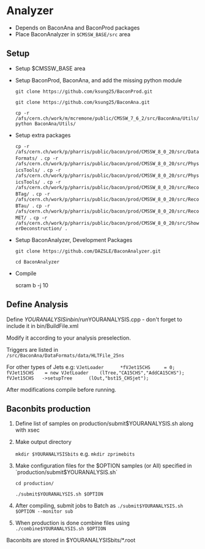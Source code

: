# Analyzer

 * Depends on BaconAna and BaconProd packages
 * Place BaconAnalyzer in `$CMSSW_BASE/src` area

Setup
-------------
 * Setup $CMSSW_BASE area
 * Setup BaconProd, BaconAna, and add the missing python module
	
    `git clone https://github.com/ksung25/BaconProd.git`

    `git clone https://github.com/ksung25/BaconAna.git`

    `cp -r /afs/cern.ch/work/m/mcremone/public/CMSSW_7_6_2/src/BaconAna/Utils/python BaconAna/Utils/`

 * Setup extra packages

    `cp -r /afs/cern.ch/work/p/pharris/public/bacon/prod/CMSSW_8_0_20/src/DataFormats/ .`
    `cp -r /afs/cern.ch/work/p/pharris/public/bacon/prod/CMSSW_8_0_20/src/PhysicsTools/ .`
    `cp -r /afs/cern.ch/work/p/pharris/public/bacon/prod/CMSSW_8_0_20/src/PhysicsTools/ .`
    `cp -r /afs/cern.ch/work/p/pharris/public/bacon/prod/CMSSW_8_0_20/src/RecoBTag/ .`
    `cp -r /afs/cern.ch/work/p/pharris/public/bacon/prod/CMSSW_8_0_20/src/RecoBTau/ .`
    `cp -r /afs/cern.ch/work/p/pharris/public/bacon/prod/CMSSW_8_0_20/src/RecoMET/ .`
    `cp -r /afs/cern.ch/work/p/pharris/public/bacon/prod/CMSSW_8_0_20/src/ShowerDeconstruction/ .`

 * Setup BaconAnalyzer, Development Packages

    `git clone https://github.com/DAZSLE/BaconAnalyzer.git`

    `cd BaconAnalyzer`

 * Compile

   scram b -j 10

Define Analysis
----------
Define $YOURANALYSIS in bin/run$YOURANALYSIS.cpp - don't forget to include it in bin/BuildFile.xml

Modify it according to your analysis preselection.

Triggers are listed in 	    
	 `/src/BaconAna/DataFormats/data/HLTFile_25ns`	

For other types of Jets  e.g:
    `VJetLoader      *fVJet15CHS     = 0;`
    `fVJet15CHS    = new VJetLoader    (lTree,"CA15CHS","AddCA15CHS");`
    `fVJet15CHS   ->setupTree      (lOut,"bst15_CHSjet");`

After modifications compile before running.

Baconbits production
-----------
1) Define list of samples on production/submit$YOURANALYSIS.sh along with xsec

2) Make output directory

   `mkdir $YOURANALYSISbits` e.g. `mkdir zprimebits`

3) Make configuration files for the $OPTION samples (or All) specified in `production/submit$YOURANALYSIS.sh`

   `cd production/`
   
   `./submit$YOURANALYSIS.sh $OPTION`

4) After compiling, submit jobs to Batch as 
   `./submit$YOURANALYSIS.sh $OPTION --monitor sub`

5) When production is done combine files using
   `./combine$YOURANALYSIS.sh $OPTION`

Baconbits are stored in $YOURANALYSISbits/*.root
